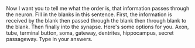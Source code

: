 Now I want you to tell me what the order is, that information passes through
the neuron. Fill in the blanks in this sentence. First, the information is
received by the blank then passed through the blank then through blank to the
blank. Then finally into the synapse. Here's some options for you. Axon, tube,
terminal button, soma, gateway, dentrites, hippocampus, secret passageway. Type
in your answers.
